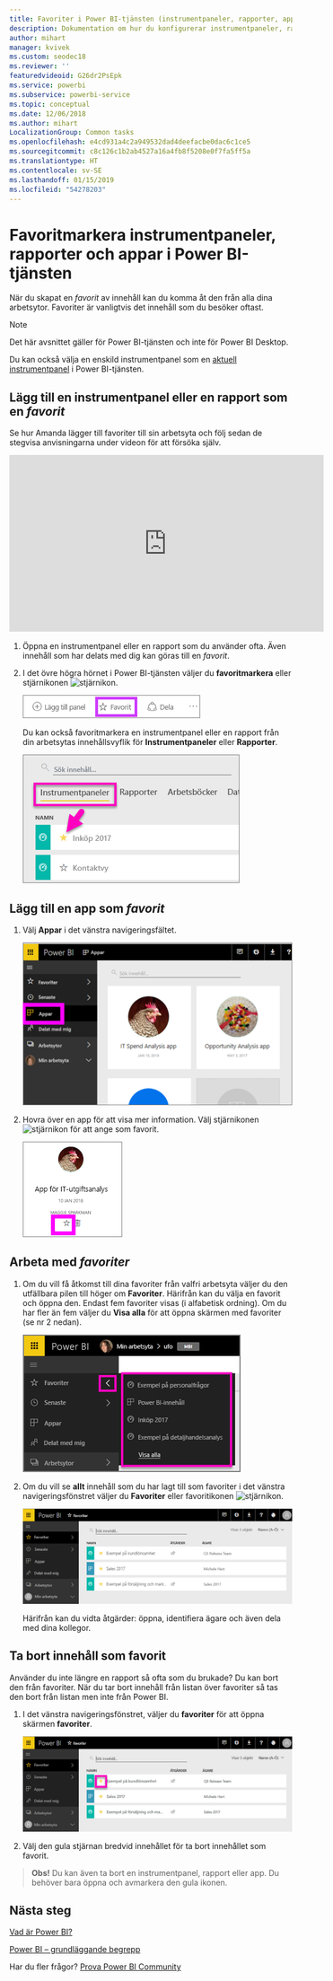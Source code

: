 ```yaml
---
title: Favoriter i Power BI-tjänsten (instrumentpaneler, rapporter, appar)
description: Dokumentation om hur du konfigurerar instrumentpaneler, rapporter och appar som favoriter i Power BI-tjänsten
author: mihart
manager: kvivek
ms.custom: seodec18
ms.reviewer: ''
featuredvideoid: G26dr2PsEpk
ms.service: powerbi
ms.subservice: powerbi-service
ms.topic: conceptual
ms.date: 12/06/2018
ms.author: mihart
LocalizationGroup: Common tasks
ms.openlocfilehash: e4cd931a4c2a949532dad4deefacbe0dac6c1ce5
ms.sourcegitcommit: c8c126c1b2ab4527a16a4fb8f5208e0f7fa5ff5a
ms.translationtype: HT
ms.contentlocale: sv-SE
ms.lasthandoff: 01/15/2019
ms.locfileid: "54278203"
---
```

# <a name="favorite-dashboards-reports-and-apps-in-power-bi-service"></a>Favoritmarkera instrumentpaneler, rapporter och appar i Power BI-tjänsten
När du skapat en *favorit* av innehåll kan du komma åt den från alla dina arbetsytor.  Favoriter är vanligtvis det innehåll som du besöker oftast.

> [!NOTE]
> Det här avsnittet gäller för Power BI-tjänsten och inte för Power BI Desktop.
> 
> 

Du kan också välja en enskild instrumentpanel som en [aktuell instrumentpanel](end-user-featured.md) i Power BI-tjänsten.

## <a name="add-a-dashboard-or-report-as-a-favorite"></a>Lägg till en instrumentpanel eller en rapport som en *favorit*
Se hur Amanda lägger till favoriter till sin arbetsyta och följ sedan de stegvisa anvisningarna under videon för att försöka själv.

<iframe width="560" height="315" src="https://www.youtube.com/embed/G26dr2PsEpk" frameborder="0" allowfullscreen></iframe>


1. Öppna en instrumentpanel eller en rapport som du använder ofta. Även innehåll som har delats med dig kan göras till en *favorit*.
2. I det övre högra hörnet i Power BI-tjänsten väljer du **favoritmarkera** eller stjärnikonen ![stjärnikon](./media/end-user-favorite/power-bi-favorite-icon.png).
   
   ![Ikonen Favorit](./media/end-user-favorite/powerbi-dashboard-favorite.png)
   
   Du kan också favoritmarkera en instrumentpanel eller en rapport från din arbetsytas innehållsvyflik för **Instrumentpaneler** eller **Rapporter**.
   
   ![Fliken Instrumentpanel med en gul stjärna](./media/end-user-favorite/power-bi-dashboard-favorite.png)

## <a name="add-an-app-as-a-favorite"></a>Lägg till en app som *favorit*

1. Välj **Appar** i det vänstra navigeringsfältet.

   ![instrumentpanel](./media/end-user-favorite/power-bi-favorite-apps.png)

2. Hovra över en app för att visa mer information.  Välj stjärnikonen ![stjärnikon](./media/end-user-favorite/power-bi-favorite-icon.png)  för att ange som favorit.
   
   ![hovra över appen](./media/end-user-favorite/power-bi-favorite-app.png)

## <a name="working-with-favorites"></a>Arbeta med *favoriter*
1. Om du vill få åtkomst till dina favoriter från valfri arbetsyta väljer du den utfällbara pilen till höger om **Favoriter**.  Härifrån kan du välja en favorit och öppna den. Endast fem favoriter visas (i alfabetisk ordning). Om du har fler än fem väljer du **Visa alla** för att öppna skärmen med favoriter (se nr 2 nedan). 
   
   ![Favoriter utfällt](./media/end-user-favorite/power-bi-favorite-flyout-new.png)
2. Om du vill se **allt** innehåll som du har lagt till som favoriter i det vänstra navigeringsfönstret väljer du **Favoriter** eller favoritikonen ![stjärnikon](./media/end-user-favorite/power-bi-favorites-icon.png).  
   
    ![fönstret Favoriter](./media/end-user-favorite/power-bi-favorites-screen.png)
   
   Härifrån kan du vidta åtgärder: öppna, identifiera ägare och även dela med dina kollegor.

## <a name="unfavorite-content"></a>Ta bort innehåll som favorit
Använder du inte längre en rapport så ofta som du brukade?  Du kan bort den från favoriter. När du tar bort innehåll från listan över favoriter så tas den bort från listan men inte från Power BI.

1. I det vänstra navigeringsfönstret, väljer du **favoriter** för att öppna skärmen **favoriter**.
   
   ![Skärmen Favoriter](./media/end-user-favorite/power-bi-unfavorites-screen.png)
2. Välj den gula stjärnan bredvid innehållet för ta bort innehållet som favorit.

> **Obs!** Du kan även ta bort en instrumentpanel, rapport eller app. Du behöver bara öppna och avmarkera den gula ikonen.   
> 
> 

## <a name="next-steps"></a>Nästa steg
[Vad är Power BI?](../power-bi-overview.md)

[Power BI – grundläggande begrepp](end-user-basic-concepts.md)

Har du fler frågor? [Prova Power BI Community](http://community.powerbi.com/)

